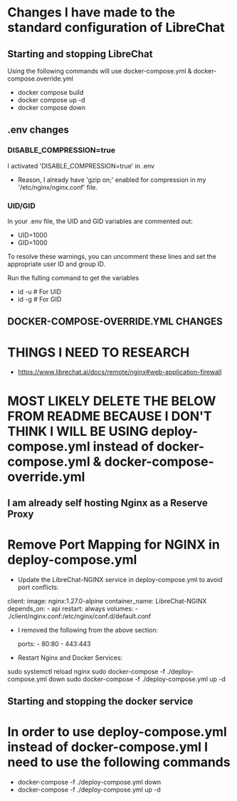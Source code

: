 # Changes I have made to the standard configuration of LibreChat

## Starting and stopping LibreChat

Using the following commands will use docker-compose.yml & docker-compose.override.yml

* docker compose build
* docker compose up -d
* docker compose down

## .env changes 

### DISABLE_COMPRESSION=true

I activated 'DISABLE_COMPRESSION=true' in .env

* Reason, I already have 'gzip on;' enabled for compression in my '/etc/nginx/nginx.conf' file.

### UID/GID

In your .env file, the UID and GID variables are commented out:

* UID=1000
* GID=1000

To resolve these warnings, you can uncomment these lines and set the appropriate user ID and group ID.

Run the fulling command to get the variables

* id -u  # For UID
* id -g  # For GID

## DOCKER-COMPOSE-OVERRIDE.YML CHANGES




# THINGS I NEED TO RESEARCH

* https://www.librechat.ai/docs/remote/nginx#web-application-firewall




# MOST LIKELY DELETE THE BELOW FROM README BECAUSE I DON'T THINK I WILL BE USING deploy-compose.yml instead of docker-compose.yml & docker-compose-override.yml

## I am already self hosting Nginx as a Reserve Proxy
# Remove Port Mapping for NGINX in deploy-compose.yml

* Update the LibreChat-NGINX service in deploy-compose.yml to avoid port conflicts:

client:
  image: nginx:1.27.0-alpine
  container_name: LibreChat-NGINX
  depends_on:
    - api
  restart: always
  volumes:
    - ./client/nginx.conf:/etc/nginx/conf.d/default.conf

* I removed the following from the above section:

    ports:
      - 80:80
      - 443:443

* Restart Nginx and Docker Services:

sudo systemctl reload nginx
sudo docker-compose -f ./deploy-compose.yml down
sudo docker-compose -f ./deploy-compose.yml up -d

## Starting and stopping the docker service
# In order to use deploy-compose.yml instead of docker-compose.yml I need to use the following commands

* docker-compose -f ./deploy-compose.yml down
* docker-compose -f ./deploy-compose.yml up -d